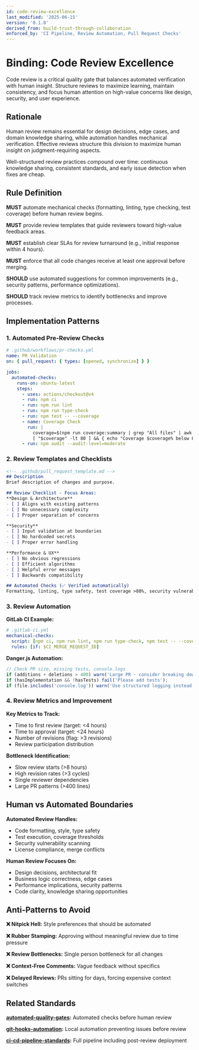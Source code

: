 ```yaml
---
id: code-review-excellence
last_modified: '2025-06-15'
version: '0.1.0'
derived_from: build-trust-through-collaboration
enforced_by: 'CI Pipeline, Review Automation, Pull Request Checks'
---
```


# Binding: Code Review Excellence

Code review is a critical quality gate that balances automated verification with human insight. Structure reviews to maximize learning, maintain consistency, and focus human attention on high-value concerns like design, security, and user experience.

## Rationale

Human review remains essential for design decisions, edge cases, and domain knowledge sharing, while automation handles mechanical verification. Effective reviews structure this division to maximize human insight on judgment-requiring aspects.

Well-structured review practices compound over time: continuous knowledge sharing, consistent standards, and early issue detection when fixes are cheap.

## Rule Definition

**MUST** automate mechanical checks (formatting, linting, type checking, test coverage) before human review begins.

**MUST** provide review templates that guide reviewers toward high-value feedback areas.

**MUST** establish clear SLAs for review turnaround (e.g., initial response within 4 hours).

**MUST** enforce that all code changes receive at least one approval before merging.

**SHOULD** use automated suggestions for common improvements (e.g., security patterns, performance optimizations).

**SHOULD** track review metrics to identify bottlenecks and improve processes.

## Implementation Patterns

### 1. Automated Pre-Review Checks

```yaml
# .github/workflows/pr-checks.yml
name: PR Validation
on: { pull_request: { types: [opened, synchronize] } }

jobs:
  automated-checks:
    runs-on: ubuntu-latest
    steps:
      - uses: actions/checkout@v4
      - run: npm ci
      - run: npm run lint
      - run: npm run type-check
      - run: npm test -- --coverage
      - name: Coverage Check
        run: |
          coverage=$(npm run coverage:summary | grep "All files" | awk '{print $10}' | sed 's/%//')
          [ "$coverage" -lt 80 ] && { echo "Coverage $coverage% below 80%"; exit 1; }
      - run: npm audit --audit-level=moderate
```

### 2. Review Templates and Checklists

```markdown
<!-- .github/pull_request_template.md -->
## Description
Brief description of changes and purpose.

## Review Checklist - Focus Areas:
**Design & Architecture**
- [ ] Aligns with existing patterns
- [ ] No unnecessary complexity
- [ ] Proper separation of concerns

**Security**
- [ ] Input validation at boundaries
- [ ] No hardcoded secrets
- [ ] Proper error handling

**Performance & UX**
- [ ] No obvious regressions
- [ ] Efficient algorithms
- [ ] Helpful error messages
- [ ] Backwards compatibility

## Automated Checks (✅ Verified automatically)
Formatting, linting, type safety, test coverage >80%, security vulnerabilities
```

### 3. Review Automation

**GitLab CI Example:**
```yaml
# .gitlab-ci.yml
mechanical-checks:
  script: [npm ci, npm run lint, npm run type-check, npm test -- --coverage]
  rules: [if: $CI_MERGE_REQUEST_ID]
```

**Danger.js Automation:**
```javascript
// Check PR size, missing tests, console.logs
if (additions + deletions > 400) warn('Large PR - consider breaking down');
if (hasImplementation && !hasTests) fail('Please add tests');
if (file.includes('console.log')) warn('Use structured logging instead');
```

### 4. Review Metrics and Improvement

**Key Metrics to Track:**
- Time to first review (target: <4 hours)
- Time to approval (target: <24 hours)
- Number of revisions (flag: >3 revisions)
- Review participation distribution

**Bottleneck Identification:**
- Slow review starts (>8 hours)
- High revision rates (>3 cycles)
- Single reviewer dependencies
- Large PR patterns (>400 lines)

## Human vs Automated Boundaries

**Automated Review Handles:**
- Code formatting, style, type safety
- Test execution, coverage thresholds
- Security vulnerability scanning
- License compliance, merge conflicts

**Human Review Focuses On:**
- Design decisions, architectural fit
- Business logic correctness, edge cases
- Performance implications, security patterns
- Code clarity, knowledge sharing opportunities

## Anti-Patterns to Avoid

**❌ Nitpick Hell:** Style preferences that should be automated

**❌ Rubber Stamping:** Approving without meaningful review due to time pressure

**❌ Review Bottlenecks:** Single person bottleneck for all changes

**❌ Context-Free Comments:** Vague feedback without specifics

**❌ Delayed Reviews:** PRs sitting for days, forcing expensive context switches

## Related Standards

**[automated-quality-gates](../../docs/bindings/core/automated-quality-gates.md):** Automated checks before human review

**[git-hooks-automation](../../docs/bindings/core/git-hooks-automation.md):** Local automation preventing issues before review

**[ci-cd-pipeline-standards](../../docs/bindings/core/ci-cd-pipeline-standards.md):** Full pipeline including post-review deployment
